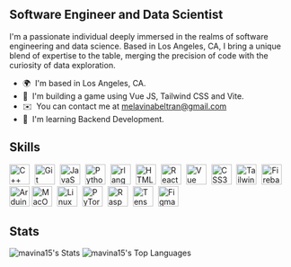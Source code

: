 Software Engineer and Data Scientist
------------------------------------
I'm a passionate individual deeply immersed in the realms of software engineering and data science. 
Based in Los Angeles, CA, I bring a unique blend of expertise to the table, merging the precision of code with the curiosity of data exploration.

* 🌍  I'm based in Los Angeles, CA.
* 🎲  I'm building a game using Vue JS, Tailwind CSS and Vite.
* ✉️  You can contact me at [melavinabeltran@gmail.com](mailto:melavinabeltran@gmail.com)
* 🧠  I'm learning Backend Development.

Skills
------------------------------------
<p align="left">
  <img src="https://raw.githubusercontent.com/danielcranney/readme-generator/main/public/icons/skills/cplusplus-colored.svg" width="36" style="padding-right:5px;" height="36" alt="C++" />
  <img src="https://raw.githubusercontent.com/danielcranney/readme-generator/main/public/icons/skills/git-colored.svg" width="36" style="padding-right:5px;" height="36" alt="Git" />
  <img src="https://raw.githubusercontent.com/danielcranney/readme-generator/main/public/icons/skills/javascript-colored.svg" width="36" style="padding-right:5px;" height="36" alt="JavaScript" />
  <img src="https://raw.githubusercontent.com/danielcranney/readme-generator/main/public/icons/skills/python-colored.svg" width="36" style="padding-right:5px;" height="36" alt="Python" />
  <img src="https://raw.githubusercontent.com/danielcranney/readme-generator/main/public/icons/skills/rlang-colored.svg" width="36" style="padding-right:5px;" height="36" alt="rlang" />
  <img src="https://raw.githubusercontent.com/danielcranney/readme-generator/main/public/icons/skills/html5-colored.svg" width="36" style="padding-right:5px;" height="36" alt="HTML5" />
  <img src="https://raw.githubusercontent.com/danielcranney/readme-generator/main/public/icons/skills/react-colored.svg" width="36" style="padding-right:5px;" height="36" alt="React" />
  <img src="https://raw.githubusercontent.com/danielcranney/readme-generator/main/public/icons/skills/vuejs-colored.svg" width="36" style="padding-right:5px;" height="36" alt="Vue" />
  <img src="https://raw.githubusercontent.com/danielcranney/readme-generator/main/public/icons/skills/css3-colored.svg" width="36" style="padding-right:5px;" height="36" alt="CSS3" />
  <img src="https://raw.githubusercontent.com/danielcranney/readme-generator/main/public/icons/skills/tailwindcss-colored.svg" width="36" style="padding-right:5px;" height="36" alt="TailwindCSS" />
  <img src="https://raw.githubusercontent.com/danielcranney/readme-generator/main/public/icons/skills/firebase-colored.svg" width="36" style="padding-right:5px;" height="36" alt="Firebase" />
  <img src="https://raw.githubusercontent.com/danielcranney/readme-generator/main/public/icons/skills/arduino-colored.svg" width="36" height="36" alt="Arduino" />   
  <img src="https://raw.githubusercontent.com/danielcranney/readme-generator/main/public/icons/skills/macos-colored.svg" width="36" style="padding-right:5px;" height="36" alt="MacOS" />
  <img src="https://raw.githubusercontent.com/danielcranney/readme-generator/main/public/icons/skills/linux-colored.svg" width="36" style="padding-right:5px;" height="36" alt="Linux" />
  <img src="https://raw.githubusercontent.com/danielcranney/readme-generator/main/public/icons/skills/pytorch-colored.svg" width="36" style="padding-right:5px;" height="36" alt="PyTorch" />
  <img src="https://raw.githubusercontent.com/danielcranney/readme-generator/main/public/icons/skills/raspberrypi-colored.svg" width="36" style="padding-right:5px;" height="36" alt="Raspberry Pi" />
  <img src="https://raw.githubusercontent.com/danielcranney/readme-generator/main/public/icons/skills/tensorflow-colored.svg" width="36" style="padding-right:5px;" height="36" alt="TensorFlow" />
  <img src="https://raw.githubusercontent.com/danielcranney/readme-generator/main/public/icons/skills/figma-colored.svg" width="36" style="padding-right:5px;" height="36" alt="Figma" />
</p>

Stats
------------------------------------
![mavina15's Stats](https://github-readme-stats.vercel.app/api?username=mavina15&theme=default&show_icons=true&hide_border=true&count_private=true)
![mavina15's Top Languages](https://github-readme-stats.vercel.app/api/top-langs/?username=mavina15&theme=default&show_icons=true&hide_border=true&layout=compact)

